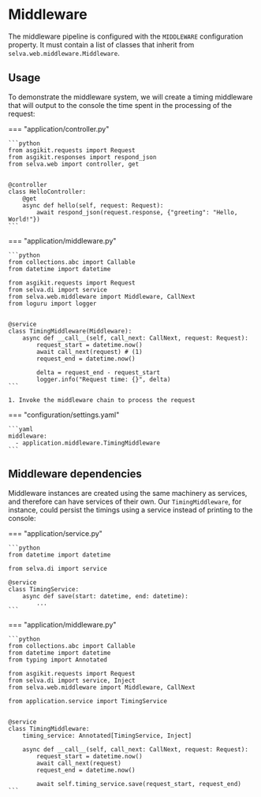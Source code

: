 # Middleware

The middleware pipeline is configured with the `MIDDLEWARE` configuration property. It must contain a list of classes
that inherit from `selva.web.middleware.Middleware`.

## Usage

To demonstrate the middleware system, we will create a timing middleware that will output to the console the time spent
in the processing of the request:

=== "application/controller.py"

    ```python
    from asgikit.requests import Request
    from asgikit.responses import respond_json
    from selva.web import controller, get
    
    
    @controller
    class HelloController:
        @get
        async def hello(self, request: Request):
            await respond_json(request.response, {"greeting": "Hello, World!"})
    ```

=== "application/middleware.py"

    ```python
    from collections.abc import Callable
    from datetime import datetime
    
    from asgikit.requests import Request
    from selva.di import service
    from selva.web.middleware import Middleware, CallNext
    from loguru import logger
    
    
    @service
    class TimingMiddleware(Middleware):
        async def __call__(self, call_next: CallNext, request: Request):
            request_start = datetime.now()
            await call_next(request) # (1)
            request_end = datetime.now()
    
            delta = request_end - request_start
            logger.info("Request time: {}", delta)
    ```

    1. Invoke the middleware chain to process the request

=== "configuration/settings.yaml"

    ```yaml
    middleware:
      - application.middleware.TimingMiddleware
    ```

## Middleware dependencies

Middleware instances are created using the same machinery as services, and therefore
can have services of their own. Our `TimingMiddleware`, for instance, could persist
the timings using a service instead of printing to the console:

=== "application/service.py"

    ```python
    from datetime import datetime
    
    from selva.di import service
    
    @service
    class TimingService:
        async def save(start: datetime, end: datetime):
            ...
    ```

=== "application/middleware.py"

    ```python
    from collections.abc import Callable
    from datetime import datetime
    from typing import Annotated
    
    from asgikit.requests import Request
    from selva.di import service, Inject
    from selva.web.middleware import Middleware, CallNext
    
    from application.service import TimingService
    
    
    @service
    class TimingMiddleware:
        timing_service: Annotated[TimingService, Inject]
    
        async def __call__(self, call_next: CallNext, request: Request):
            request_start = datetime.now()
            await call_next(request)
            request_end = datetime.now()
    
            await self.timing_service.save(request_start, request_end)
    ```